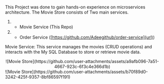 This Project was done to gain hands-on experience on microservices architecture. The Movie Store consists of Two main services.
1. - Movie Service (This Repo)
2. - Order Service ([https://github.com/Adeegithub/order-service](url))


Movie Service: This service manages the movies (CRUD operations) and interacts with the My SQL Database to store or retrieve movie data.

<center>  ![Movie Store](https://github.com/user-attachments/assets/a9afb096-7a51-4667-923c-6f3c4e366d1b) </center>
![Movie Store](https://github.com/user-attachments/assets/b70f89d0-3242-425f-9357-8bf86597f191)

